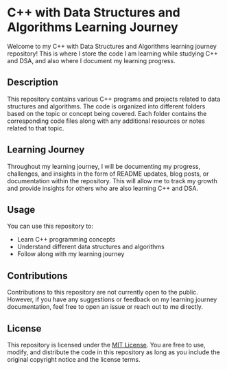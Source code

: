 # C++ with Data Structures and Algorithms Learning Journey

Welcome to my C++ with Data Structures and Algorithms learning journey repository! This is where I store the code I am learning while studying C++ and DSA, and also where I document my learning progress.

## Description

This repository contains various C++ programs and projects related to data structures and algorithms. The code is organized into different folders based on the topic or concept being covered. Each folder contains the corresponding code files along with any additional resources or notes related to that topic.

## Learning Journey

Throughout my learning journey, I will be documenting my progress, challenges, and insights in the form of README updates, blog posts, or documentation within the repository. This will allow me to track my growth and provide insights for others who are also learning C++ and DSA.

## Usage

You can use this repository to:

- Learn C++ programming concepts
- Understand different data structures and algorithms
- Follow along with my learning journey

## Contributions

Contributions to this repository are not currently open to the public. However, if you have any suggestions or feedback on my learning journey documentation, feel free to open an issue or reach out to me directly.

## License

This repository is licensed under the [MIT License](LICENSE). You are free to use, modify, and distribute the code in this repository as long as you include the original copyright notice and the license terms.
